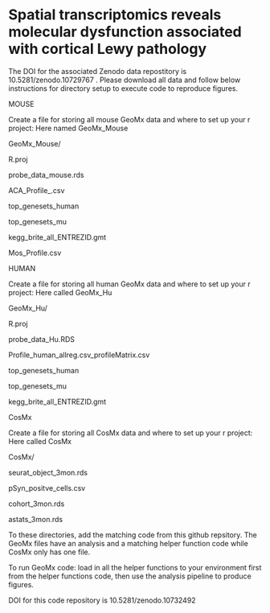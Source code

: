 # Spatial transcriptomics reveals molecular dysfunction associated with cortical Lewy pathology


 The DOI for the associated Zenodo data repostitory is 10.5281/zenodo.10729767  .  Please download all data and follow below instructions for directory setup to execute code to reproduce figures.




MOUSE

Create a file for storing all mouse GeoMx data and where to set up your r project: Here named GeoMx_Mouse

GeoMx_Mouse/

R.proj

probe_data_mouse.rds

ACA_Profile_.csv

top_genesets_human

top_genesets_mu

kegg_brite_all_ENTREZID.gmt

Mos_Profile.csv





HUMAN

Create a file for storing all human GeoMx data and where to set up your r project: Here called GeoMx_Hu

GeoMx_Hu/

R.proj

probe_data_Hu.RDS

Profile_human_allreg.csv_profileMatrix.csv

top_genesets_human

top_genesets_mu

kegg_brite_all_ENTREZID.gmt






CosMx

Create a file for storing all CosMx data and where to set up your r project: Here called CosMx

CosMx/

seurat_object_3mon.rds

pSyn_positve_cells.csv

cohort_3mon.rds

astats_3mon.rds



To these directories, add the matching code from this github repsitory. The GeoMx files have an analysis and a matching helper function code while CosMx only has one file.

To run GeoMx code: load in all the helper functions to your environment first from the helper functions code, then use the analysis pipeline to produce figures. 


DOI for this code repository is 10.5281/zenodo.10732492




 
